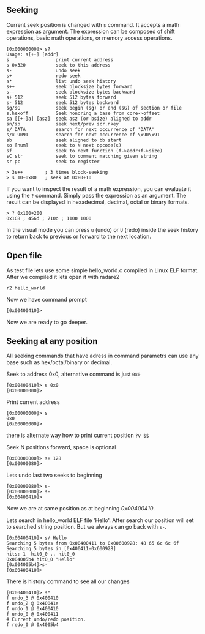## Seeking

Current seek position is changed with `s` command. It accepts a math expression as argument. The expression can be composed of shift operations, basic math operations, or memory access operations.


    [0x00000000]> s?
    Usage: s[+-] [addr]
    s                 print current address
    s 0x320           seek to this address
    s-                undo seek
    s+                redo seek
    s*                list undo seek history
    s++               seek blocksize bytes forward
    s--               seek blocksize bytes backward
    s+ 512            seek 512 bytes forward
    s- 512            seek 512 bytes backward
    sg/sG             seek begin (sg) or end (sG) of section or file
    s.hexoff          Seek honoring a base from core->offset
    sa [[+-]a] [asz]  seek asz (or bsize) aligned to addr
    sn/sp             seek next/prev scr.nkey
    s/ DATA           search for next occurrence of 'DATA'
    s/x 9091          search for next occurrence of \x90\x91
    sb                seek aligned to bb start
    so [num]          seek to N next opcode(s)
    sf                seek to next function (f->addr+f->size)
    sC str            seek to comment matching given string
    sr pc             seek to register

    > 3s++        ; 3 times block-seeking
    > s 10+0x80   ; seek at 0x80+10


If you want to inspect the result of a math expression, you can evaluate it using the `?` command. Simply pass the expression as an argument. The result can be displayed in hexadecimal, decimal, octal or binary formats.

    > ? 0x100+200
    0x1C8 ; 456d ; 710o ; 1100 1000  


In the visual mode you can press `u` (undo) or `U` (redo) inside the seek history to return back to previous or forward to the next location.

## Open file

As test file lets use some simple hello_world.c compiled in Linux ELF format.
After we compiled it lets open it with radare2

    r2 hello_world

Now we have command prompt

    [0x00400410]>

Now we are ready to go deeper. 

## Seeking at any position

All seeking commands that have adress in command parametrs  can use any base 
such as hex/octal/binary or decimal.

Seek to address 0x0, alternative command is just `0x0`

    [0x00400410]> s 0x0
    [0x00000000]>

Print current address 

    [0x00000000]> s
    0x0
    [0x00000000]>

there is alternate way how to print current position `?v $$`

Seek N positions forward, space is optional

    [0x00000000]> s+ 128
    [0x00000080]>

Lets undo last two seeks to beginning

    [0x00000080]> s-
    [0x00000000]> s-
    [0x00400410]>

Now we are at same position as at beginning _0x00400410_.

Lets search in hello_world ELF file 'Hello'. After search our position will set
to searched string position. But we always can go back with `s-`.

    [0x00400410]> s/ Hello
    Searching 5 bytes from 0x00400411 to 0x00600928: 48 65 6c 6c 6f 
    Searching 5 bytes in [0x400411-0x600928]
    hits: 1  hit0_0 .. hit0_0
    0x004005b4 hit0_0 "Hello"
    [0x004005b4]>s-
    [0x00400410]>

There is history command to see all our changes

    [0x00400410]> s*
    f undo_3 @ 0x400410
    f undo_2 @ 0x40041a
    f undo_1 @ 0x400410
    f undo_0 @ 0x400411
    # Current undo/redo position.
    f redo_0 @ 0x4005b4
